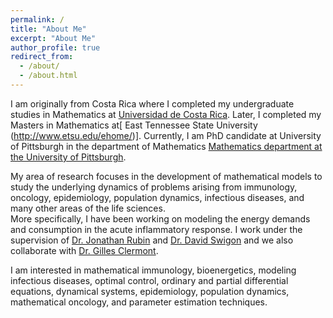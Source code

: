 ```yaml
---
permalink: /
title: "About Me"
excerpt: "About Me"
author_profile: true
redirect_from: 
  - /about/
  - /about.html
---
```

<!---![mypic](https://ivanrazu.github.io/images/profile_pic.png)--->
    
I am originally from Costa Rica where I completed my undergraduate studies in Mathematics at [Universidad de Costa Rica](https://www.ucr.ac.cr/). Later, I completed my Masters in Mathematics at[ East Tennessee State University (http://www.etsu.edu/ehome/)].  Currently, I am PhD candidate at University of Pittsburgh in the department of Mathematics [Mathematics department at the University of Pittsburgh](https://www.mathematics.pitt.edu/). 

My area of research focuses in the development of mathematical models to study the underlying dynamics of problems arising from immunology, oncology, epidemiology, population dynamics, infectious diseases, and many other areas of the life sciences.  
More specifically, I have been working on modeling the energy demands and consumption in the acute inflammatory response.
I work under the supervision of [Dr. Jonathan Rubin](http://www.math.pitt.edu/~rubin/) and [Dr. David Swigon](http://www.math.pitt.edu/~swigon/) and we also collaborate with [Dr. Gilles Clermont](http://www.ccm.pitt.edu/directory/profile/gilles-clermont). 

I am interested in mathematical immunology, bioenergetics, modeling infectious diseases, optimal control, ordinary and partial differential equations, dynamical systems, epidemiology, population dynamics, mathematical oncology, and parameter estimation techniques. 






